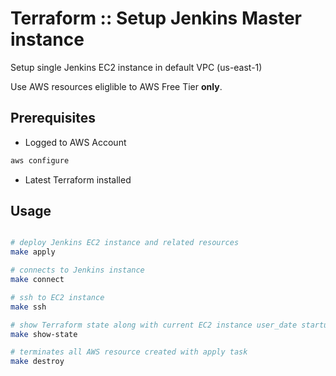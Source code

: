 # Terraform :: Setup Jenkins Master instance

Setup single Jenkins EC2 instance in default VPC (us-east-1)

Use  AWS resources eliglible to AWS Free Tier __only__.

## Prerequisites

* Logged to AWS Account

```bash
aws configure
```

* Latest Terraform installed

## Usage

```bash

# deploy Jenkins EC2 instance and related resources
make apply

# connects to Jenkins instance
make connect

# ssh to EC2 instance
make ssh

# show Terraform state along with current EC2 instance user_date startup script
make show-state

# terminates all AWS resource created with apply task
make destroy
```
